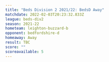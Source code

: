 ```yaml
---
title: "Beds Division 2 2021/22: BedsD Away"
matchdate: 2022-02-03T20:23:32.833Z
league: beds-div2
season: 2021-22
hometeam: leighton-buzzard-b
opponent: bedfordshire-d
homeaway: Away
result: TBC
score: ""
scoreavailable: 5
---
```

